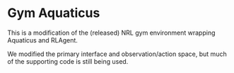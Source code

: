 # Gym Aquaticus

This is a modification of the (released) NRL gym environment wrapping Aquaticus and RLAgent.

We modified the primary interface and observation/action space, but much of the supporting code is still being used.
